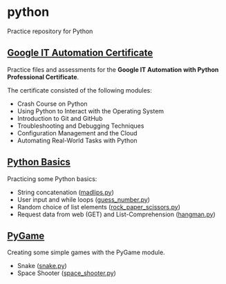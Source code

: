 # python
Practice repository for Python

## [Google IT Automation Certificate](001_Google_IT_Automation_Certificate/)
Practice files and assessments for the **Google IT Automation with Python Professional Certificate**.

The certificate consisted of the following modules:
- Crash Course on Python
- Using Python to Interact with the Operating System
- Introduction to Git and GitHub
- Troubleshooting and Debugging Techniques
- Configuration Management and the Cloud
- Automating Real-World Tasks with Python

## [Python Basics](002_Python_Basics/)
Practicing some Python basics:
- String concatenation ([madlips.py](002_Python_Basics/madlips.py))
- User input and while loops ([guess_number.py](002_Python_Basics/guess_number.py))
- Random choice of list elements ([rock_paper_scissors.py](002_Python_Basics/rock_paper_scissors.py))
- Request data from web (GET) and List-Comprehension ([hangman.py](002_Python_Basics/hangman.py))

## [PyGame](003_PyGame/)
Creating some simple games with the PyGame module.
- Snake ([snake.py](003_PyGame/snake/snake.py))
- Space Shooter ([space_shooter.py](003_PyGame/space_shooter/space_shooter.py))